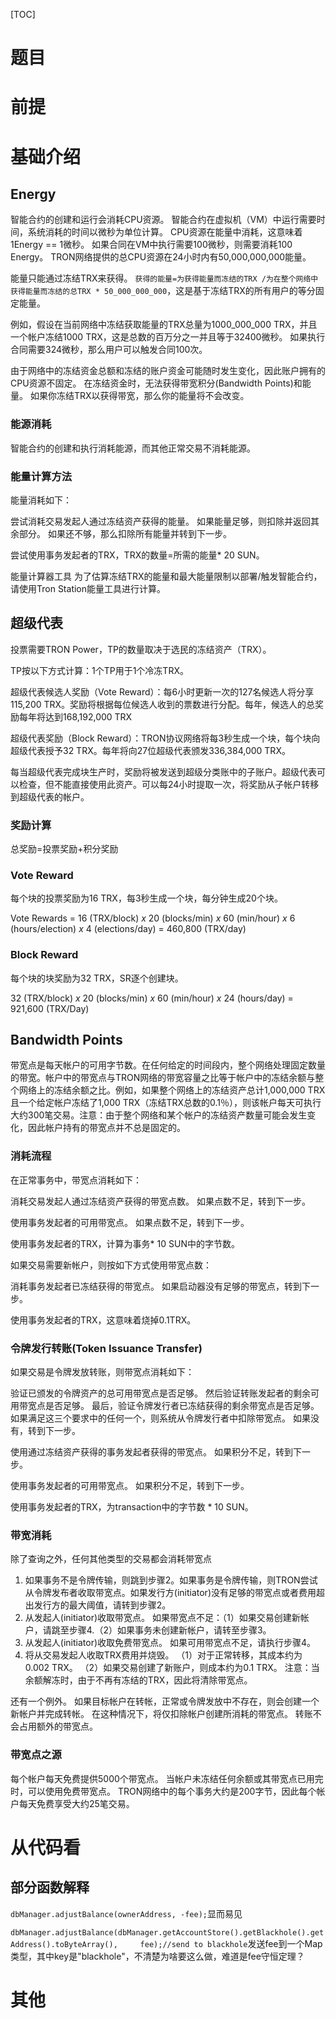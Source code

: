 [TOC]

# 题目

# 前提

# 基础介绍

## Energy

智能合约的创建和运行会消耗CPU资源。 智能合约在虚拟机（VM）中运行需要时间，系统消耗的时间以微秒为单位计算。 CPU资源在能量中消耗，这意味着1Energy == 1微秒。 如果合同在VM中执行需要100微秒，则需要消耗100 Energy。 TRON网络提供的总CPU资源在24小时内有50,000,000,000能量。

能量只能通过冻结TRX来获得。 `获得的能量=为获得能量而冻结的TRX /为在整个网络中获得能量而冻结的总TRX * 50_000_000_000`，这是基于冻结TRX的所有用户的等分固定能量。

例如，假设在当前网络中冻结获取能量的TRX总量为1000_000_000 TRX，并且一个帐户冻结1000 TRX，这是总数的百万分之一并且等于32400微秒。 如果执行合同需要324微秒，那么用户可以触发合同100次。

由于网络中的冻结资金总额和冻结的账户资金可能随时发生变化，因此账户拥有的CPU资源不固定。
在冻结资金时，无法获得带宽积分(Bandwidth Points)和能量。 如果你冻结TRX以获得带宽，那么你的能量将不会改变。

### 能源消耗

智能合约的创建和执行消耗能源，而其他正常交易不消耗能源。

### 能量计算方法
能量消耗如下：

尝试消耗交易发起人通过冻结资产获得的能量。 如果能量足够，则扣除并返回其余部分。 如果还不够，那么扣除所有能量并转到下一步。

尝试使用事务发起者的TRX，TRX的数量=所需的能量* 20 SUN。

能量计算器工具
为了估算冻结TRX的能量和最大能量限制以部署/触发智能合约，请使用Tron Station能量工具进行计算。

## 超级代表

投票需要TRON Power，TP的数量取决于选民的冻结资产（TRX）。

TP按以下方式计算：1个TP用于1个冷冻TRX。

超级代表候选人奖励（Vote Reward）：每6小时更新一次的127名候选人将分享115,200 TRX。奖励将根据每位候选人收到的票数进行分配。每年，候选人的总奖励每年将达到168,192,000 TRX

超级代表奖励（Block Reward）：TRON协议网络将每3秒生成一个块，每个块向超级代表授予32 TRX。每年将向27位超级代表颁发336,384,000 TRX。

每当超级代表完成块生产时，奖励将被发送到超级分类账中的子账户。超级代表可以检查，但不能直接使用此资产。可以每24小时提取一次，将奖励从子帐户转移到超级代表的帐户。

### 奖励计算

总奖励=投票奖励+积分奖励

### Vote Reward

每个块的投票奖励为16 TRX，每3秒生成一个块，每分钟生成20个块。

Vote Rewards = 16 (TRX/block) *x* 20 (blocks/min) *x* 60 (min/hour) *x* 6 (hours/election) *x* 4 (elections/day) = 460,800 (TRX/day)

### Block Reward

每个块的块奖励为32 TRX，SR逐个创建块。

32 (TRX/block) *x* 20 (blocks/min) *x* 60 (min/hour) *x* 24 (hours/day) = 921,600 (TRX/Day)

## Bandwidth Points

带宽点是每天帐户的可用字节数。在任何给定的时间段内，整个网络处理固定数量的带宽。帐户中的带宽点与TRON网络的带宽容量之比等于帐户中的冻结余额与整个网络上的冻结余额之比。例如，如果整个网络上的冻结资产总计1,000,000 TRX且一个给定帐户冻结了1,000 TRX（冻结TRX总数的0.1％），则该帐户每天可执行大约300笔交易。注意：由于整个网络和某个帐户的冻结资产数量可能会发生变化，因此帐户持有的带宽点并不总是固定的。

### 消耗流程

在正常事务中，带宽点消耗如下：

消耗交易发起人通过冻结资产获得的带宽点数。 如果点数不足，转到下一步。

使用事务发起者的可用带宽点。 如果点数不足，转到下一步。

使用事务发起者的TRX，计算为事务* 10 SUN中的字节数。

如果交易需要新帐户，则按如下方式使用带宽点数：

消耗事务发起者已冻结获得的带宽点。 如果启动器没有足够的带宽点，转到下一步。

使用事务发起者的TRX，这意味着烧掉0.1TRX。

### 令牌发行转账(Token Issuance Transfer)
如果交易是令牌发放转账，则带宽点消耗如下：

验证已颁发的令牌资产的总可用带宽点是否足够。 然后验证转账发起者的剩余可用带宽点是否足够。 最后，验证令牌发行者已冻结获得的剩余带宽点是否足够。 如果满足这三个要求中的任何一个，则系统从令牌发行者中扣除带宽点。 如果没有，转到下一步。

使用通过冻结资产获得的事务发起者获得的带宽点。 如果积分不足，转到下一步。

使用事务发起者的可用带宽点。 如果积分不足，转到下一步。

使用事务发起者的TRX，为transaction中的字节数 * 10 SUN。

### 带宽消耗

除了查询之外，任何其他类型的交易都会消耗带宽点

1. 如果事务不是令牌传输，则跳到步骤2。如果事务是令牌传输，则TRON尝试从令牌发布者收取带宽点。如果发行方(initiator)没有足够的带宽点或者费用超出发行方的最大阈值，请转到步骤2。
2. 从发起人(initiator)收取带宽点。 如果带宽点不足：（1）如果交易创建新帐户，请跳至步骤4.（2）如果事务未创建新帐户，请转至步骤3。
3. 从发起人(initiator)收取免费带宽点。 如果可用带宽点不足，请执行步骤4。
4. 将从交易发起人收取TRX费用并烧毁。 （1）对于正常转移，其成本约为0.002 TRX。 （2）如果交易创建了新账户，则成本约为0.1 TRX。 注意：当余额解冻时，由于不再有冻结的TRX，因此将清除带宽点。

还有一个例外。 如果目标帐户在转帐，正常或令牌发放中不存在，则会创建一个新帐户并完成转帐。 在这种情况下，将仅扣除帐户创建所消耗的带宽点。 转账不会占用额外的带宽点。

### 带宽点之源
每个帐户每天免费提供5000个带宽点。 当帐户未冻结任何余额或其带宽点已用完时，可以使用免费带宽点。 TRON网络中的每个事务大约是200字节，因此每个帐户每天免费享受大约25笔交易。



# 从代码看

## 部分函数解释

`dbManager.adjustBalance(ownerAddress, -fee);`显而易见

`dbManager.adjustBalance(dbManager.getAccountStore().getBlackhole().getAddress().toByteArray(),
​    fee);//send to blackhole`发送fee到一个Map类型，其中key是"blackhole"，不清楚为啥要这么做，难道是fee守恒定理？









# 其他

